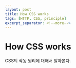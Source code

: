 ```yaml
---
layout: post
title: How CSS works
tags: [HTTP, CSS, principle]
excerpt_separator: <!--more-->
---
```


# How CSS works

CSS의 작동 원리에 대해서 알아본다.

<!--more-->

